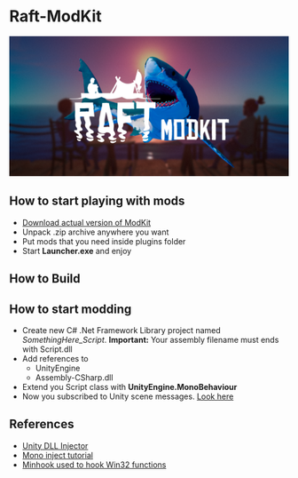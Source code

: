 # Raft-ModKit
![Raft Poster](/raft.png)
## How to start playing with mods
* [Download actual version of ModKit](https://github.com/emcifuntik/Raft-ModKit/releases)
* Unpack .zip archive anywhere you want
* Put mods that you need inside plugins folder
* Start **Launcher.exe** and enjoy

## How to Build

## How to start modding
* Create new C# .Net Framework Library project named _SomethingHere_Script_. **Important:** Your assembly filename must ends with Script.dll
* Add references to 
  * UnityEngine
  * Assembly-CSharp.dll
* Extend you Script class with **UnityEngine.MonoBehaviour**
* Now you subscribed to Unity scene messages. [Look here](https://docs.unity3d.com/ScriptReference/MonoBehaviour.html)


## References
* [Unity DLL Injector](https://github.com/aw-3/Unity-Injector)
* [Mono inject tutorial](https://www.unknowncheats.me/forum/rust/114627-loader-titanium-alternative.html)
* [Minhook used to hook Win32 functions](https://github.com/TsudaKageyu/minhook)

